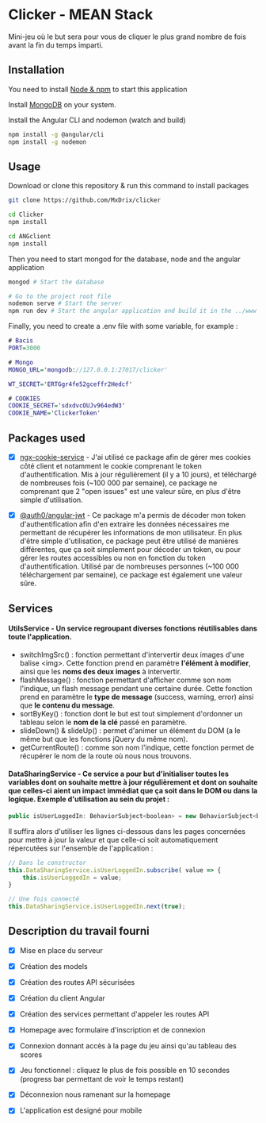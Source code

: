 # Clicker - MEAN Stack

Mini-jeu où le but sera pour vous de cliquer le plus grand nombre de fois avant la fin du temps imparti.

## Installation

You need to install [Node & npm](https://nodejs.org/en/download/) to start this application

Install [MongoDB](https://docs.mongodb.com/manual/installation/) on your system.

Install the Angular CLI and nodemon (watch and build)

```bash
npm install -g @angular/cli
npm install -g nodemon
```

## Usage

Download or clone this repository & run this command to install packages

```bash
git clone https://github.com/MxDrix/clicker

cd Clicker
npm install

cd ANGclient
npm install
```

Then you need to start mongod for the database, node and the angular application

```bash
mongod # Start the database

# Go to the project root file
nodemon serve # Start the server
npm run dev # Start the angular application and build it in the ../www folder
```

Finally, you need to create a .env file with some variable, for example :
```dot
# Bacis
PORT=3000

# Mongo
MONGO_URL='mongodb://127.0.0.1:27017/clicker'

WT_SECRET='ERTGgr4fe52gceffr2Hedcf'

# COOKIES
COOKIE_SECRET='sdxdvcOUJv964edW3'
COOKIE_NAME='ClickerToken'
```

## Packages used

- [x] [ngx-cookie-service](https://www.npmjs.com/package/ngx-cookie-service) - J'ai utilisé ce package afin de gérer mes cookies côté client et notamment le cookie comprenant le token d'authentification. Mis à jour régulièrement (il y a 10 jours), et téléchargé de nombreuses fois (~100 000 par semaine), ce package ne comprenant que 2 "open issues" est une valeur sûre, en plus d'être simple d'utilisation.

- [x] [@auth0/angular-jwt](https://www.npmjs.com/package/@auth0/angular-jwt) - Ce package m'a permis de décoder mon token d'authentification afin d'en extraire les données nécessaires me permettant de récupérer les informations de mon utilisateur. En plus d'être simple d'utilisation, ce package peut être utilisé de manières différentes, que ça soit simplement pour décoder un token, ou pour gérer les routes accessibles ou non en fonction du token d'authentification. Utilisé par de nombreuses personnes (~100 000 téléchargement par semaine), ce package est également une valeur sûre.

## Services

#### UtilsService - Un service regroupant diverses fonctions réutilisables dans toute l'application.

- switchImgSrc() : fonction permettant d'intervertir deux images d'une balise \<img>. Cette fonction prend en paramètre __l'élément à modifier__, ainsi que les __noms des deux images__ à intervertir.
- flashMessage() : fonction permettant d'afficher comme son nom l'indique, un flash message pendant une certaine durée. Cette fonction prend en paramètre le __type de message__ (success, warning, error) ainsi que __le contenu du message__.
- sortByKey() : fonction dont le but est tout simplement d'ordonner un tableau selon le __nom de la clé__ passé en paramètre.
- slideDown() & slideUp() : permet d'animer un élément du DOM (a le même but que les fonctions jQuery du même nom).
- getCurrentRoute() : comme son nom l'indique, cette fonction permet de récupérer le nom de la route où nous nous trouvons.

#### DataSharingService - Ce service a pour but d'initialiser toutes les variables dont on souhaite mettre à jour régulièrement et dont on souhaite que celles-ci aient un impact immédiat que ça soit dans le DOM ou dans la logique. Exemple d'utilisation au sein du projet :

```javascript
public isUserLoggedIn: BehaviorSubject<boolean> = new BehaviorSubject<boolean>(false);
```

Il suffira alors d'utiliser les lignes ci-dessous dans les pages concernées pour mettre à jour la valeur et que celle-ci soit automatiquement répercutées sur l'ensemble de l'application :

```javascript
// Dans le constructor
this.DataSharingService.isUserLoggedIn.subscribe( value => {
    this.isUserLoggedIn = value;
}

// Une fois connecté
this.DataSharingService.isUserLoggedIn.next(true);
```

## Description du travail fourni

- [x] Mise en place du serveur

- [x] Création des models

- [x] Création des routes API sécurisées

- [x] Création du client Angular

- [x] Création des services permettant d'appeler les routes API

- [x] Homepage avec formulaire d'inscription et de connexion

- [x] Connexion donnant accès à la page du jeu ainsi qu'au tableau des scores

- [x] Jeu fonctionnel : cliquez le plus de fois possible en 10 secondes (progress bar permettant de voir le temps restant)

- [x] Déconnexion nous ramenant sur la homepage

- [x] L'application est designé pour mobile
